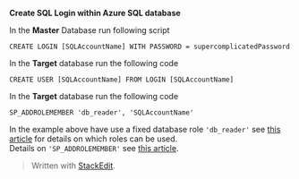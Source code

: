 **Create SQL Login within Azure SQL database**

In the **Master** Database run following script

    CREATE LOGIN [SQLAccountName] WITH PASSWORD = supercomplicatedPassword

In the **Target** database run the following code 

    CREATE USER [SQLAccountName] FROM LOGIN [SQLAccountName] 

In the **Target** database run the following code 

    SP_ADDROLEMEMBER 'db_reader', 'SQLAccountName'


In the example above have use a fixed database role `'db_reader'` see [this article](https://docs.microsoft.com/en-us/sql/relational-databases/security/authentication-access/database-level-roles?view=sql-server-ver15) for details on which roles can be used.<br/>
Details on `'SP_ADDROLEMEMBER'` see [this article](https://docs.microsoft.com/en-us/sql/relational-databases/system-stored-procedures/sp-addrolemember-transact-sql?view=sql-server-ver15).

> Written with [StackEdit](https://stackedit.io/).
